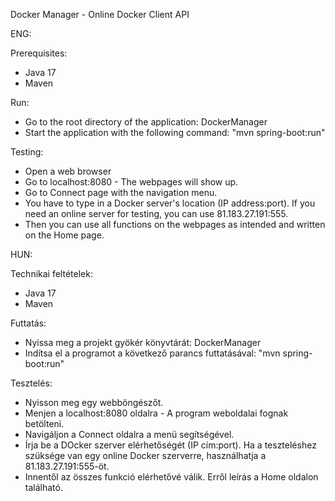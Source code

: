 Docker Manager - Online Docker Client API

ENG:

Prerequisites:<br />
* Java 17<br />
* Maven

Run:<br />
* Go to the root directory of the application: DockerManager<br />
* Start the application with the following command: "mvn spring-boot:run"

Testing:<br />
* Open a web browser<br />
* Go to localhost:8080 - The webpages will show up.<br />
* Go to Connect page with the navigation menu.<br />
* You have to type in a Docker server's location (IP address:port). If you need an online server for testing, you can use 81.183.27.191:555.<br />
* Then you can use all functions on the webpages as intended and written on the Home page.

HUN:

Technikai feltételek:<br />
* Java 17<br />
* Maven

Futtatás:<br />
* Nyissa meg a projekt gyökér könyvtárát: DockerManager<br />
* Indítsa el a programot a következő parancs futtatásával: "mvn spring-boot:run"

Tesztelés:<br />
* Nyisson meg egy webböngészőt.<br />
* Menjen a localhost:8080 oldalra - A program weboldalai fognak betölteni.<br />
* Navigáljon a Connect oldalra a menü segítségével.<br />
* Írja be a DOcker szerver elérhetőségét (IP cím:port). Ha a teszteléshez szüksége van egy online Docker szerverre, használhatja a 81.183.27.191:555-öt.<br />
* Innentől az összes funkció elérhetővé válik. Erről leírás a Home oldalon található.
